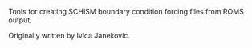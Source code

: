 Tools for creating SCHISM boundary condition forcing files from ROMS output.

Originally written by Ivica Janekovic.
